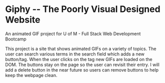 # Giphy -- The Poorly Visual Designed Website
An animated GIF project for U of M - Full Stack Web Development Bootcamp

This project is a site that shows animated GIFs on a variety of topics. The user can search various terms in the search field which adds a 
new button/tag. When the user clicks on the tag new GIFs are loaded on the DOM. The buttons stay on the page so the user can revisit their
entry. I will add a delete button in the near future so users can remove buttons to help keep the webpage clean.

